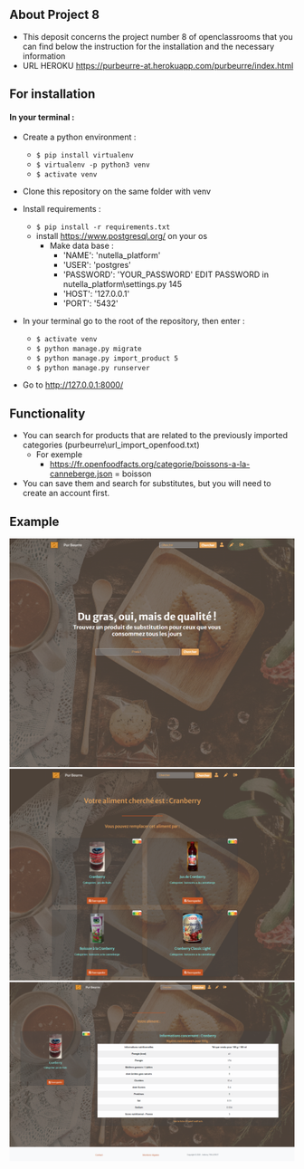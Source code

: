 ## About Project 8
- This deposit concerns the project number 8 of openclassrooms that you can find below the instruction for the installation and the necessary information
- URL HEROKU https://purbeurre-at.herokuapp.com/purbeurre/index.html

## For installation
#### In your terminal : 
* Create a python environment : 
    * `$ pip install virtualenv `
    * `$ virtualenv -p python3 venv` 
    * `$ activate venv` 
* Clone this repository on the same folder with venv
* Install requirements :
    * `$ pip install -r requirements.txt`
    * install https://www.postgresql.org/ on your os
        * Make data base :
            *   'NAME': 'nutella_platform'
            *   'USER': 'postgres'
            *   'PASSWORD': 'YOUR_PASSWORD' EDIT PASSWORD in nutella_platform\settings.py 145
            *   'HOST': '127.0.0.1'
            *   'PORT': '5432'
* In your terminal go to the root of the repository, then enter :
    * `$ activate venv` 
    * `$ python manage.py migrate`
    * `$ python manage.py import_product 5`
    * `$ python manage.py runserver`

* Go to  http://127.0.0.1:8000/

## Functionality
* You can search for products that are related to the previously imported categories (purbeurre\url_import_openfood.txt)
    * For exemple
        * https://fr.openfoodfacts.org/categorie/boissons-a-la-canneberge.json = boisson
* You can save them and search for substitutes, but you will need to create an account first.

## Example

![](https://github.com/Anthony10700/P8/blob/master/img-ex/p8-1.PNG?raw=true)
![](https://github.com/Anthony10700/P8/blob/master/img-ex/p8-2.PNG?raw=true)
![](https://github.com/Anthony10700/P8/blob/master/img-ex/p8-3.PNG?raw=true)